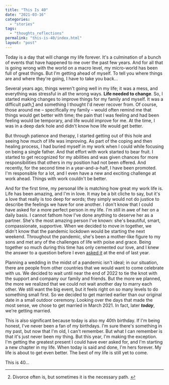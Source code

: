 ```yaml
---
title: "This Is 40"
date: "2021-03-16"
categories: 
  - "stories"
tags: 
  - "thoughts_reflections"
permalink: "this-is-40/index.html"
layout: "post"
---
```


Today is a day that will change my life forever. It's a culmination of a bunch of events that have happened to me over the past few years. And for all that is going wrong with the world on a macro level, my micro-world has been full of great things. But I'm getting ahead of myself. To tell you where things are and where they're going, I have to take you back…

Several years ago, things weren't going well in my life; it was a mess, and everything was stressful in all the wrong ways. **Life needed to change**. So, I started making changes to improve things for my family and myself. It was a difficult path,[1](#fn-2002-divorce) and something I thought I'd never recover from. Of course, those around me – specifically my family – would often remind me that things would get better with time; the pain that I was feeling and had been feeling would be temporary, and life would improve for me. At the time, I was in a deep dark hole and didn't know how life would get better.

But through patience and therapy, I started getting out of this hole and seeing how much of life was improving. As part of the coping and then healing process, I had buried myself in my work when I could while focusing on being a single father. And that effort with work started to bear fruit. I started to get recognized for my abilities and was given chances for more responsibilities that others in my position had not been offered. And recently, for the second time in a year-and-a-half, I have been promoted. I'm responsible for a lot, and I even have a new and exciting challenge at work ahead. Things with work couldn't be better.

And for the first time, my personal life is matching how great my work life is. Life has been amazing, and I'm in love. It may be a bit cliche to say, but it's a love that really is too deep for words; they simply would not do justice to describe the feelings we have for one another. I don't know that I could have asked for a more perfect person in my life. I'm still in awe of her on a daily basis. I cannot fathom how I've done anything to deserve her as a partner. She's the most amazing person I've known: she's beautiful, smart, compassionate, supportive. When we decided to move in together, we didn't know that the pandemic lockdown would be starting the next weekend. Throughout the pandemic, she's been a mother-like figure to my sons and met any of the challenges of life with poise and grace. Being together so much during this time has only cemented our love, and I knew the answer to a question before I even [asked it](https://twitter.com/nahumck/status/1344673077314154498?s=21) at the end of last year.

Planning a wedding in the midst of a pandemic isn't ideal; in our situation, there are people from other countries that we would want to come celebrate with us. We decided to wait until near the end of 2022 to tie the knot with the support and company our family and friends. But the more we planned, the more we realized that we could not wait another day to marry each other. We still want the big event, but it feels right on so many levels to do something small first. So we decided to get married earlier than our original date in a small outdoor ceremony. Looking over the days that made the most sense, we chose to get married in March 2021. In fact, later _**today**_, we're getting married.

This is also significant because today is also my 40th birthday. If I'm being honest, I've never been a fan of my birthdays. I'm sure there's something in my past, but now that I'm old, I can't remember. But what I can remember is that it's just never been my thing. But this year, I'm making the exception. I'm getting the greatest present I could have ever asked for, and I'm starting a new chapter in my life. When today is said and done, I'm hers forever. My life is about to get even better. The best of my life is still yet to come.

This is 40…

* * *

2. Divorce often is, but sometimes it is the necessary path. [↩](#fnref-2002-divorce)
